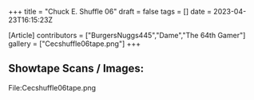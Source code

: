 +++
title = "Chuck E. Shuffle 06"
draft = false
tags = []
date = 2023-04-23T16:15:23Z

[Article]
contributors = ["BurgersNuggs445","Dame","The 64th Gamer"]
gallery = ["Cecshuffle06tape.png"]
+++
## Showtape Scans / Images: ##
<gallery>
File:Cecshuffle06tape.png
</gallery>